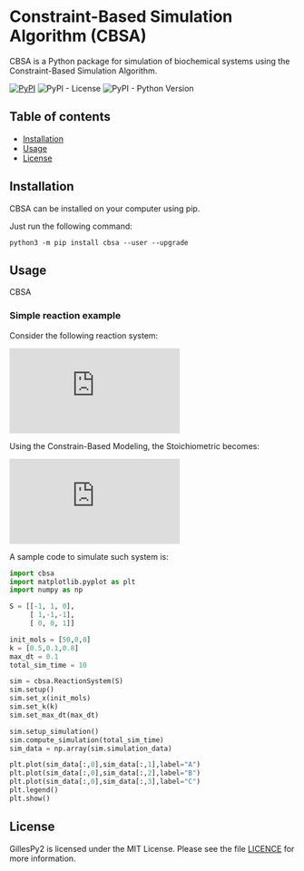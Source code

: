 # Constraint-Based Simulation Algorithm (CBSA)

CBSA is a Python package for simulation of biochemical systems using the Constraint-Based Simulation Algorithm.


[![PyPI](https://img.shields.io/pypi/v/cbsa.svg?color=b44e48)](https://pypi.org/project/cbsa)
![PyPI - License](https://img.shields.io/pypi/l/cbsa.svg?color=lightgray)
![PyPI - Python Version](https://img.shields.io/pypi/pyversions/cbsa.svg?color=lightgreen)

Table of contents
-----------------

* [Installation](#installation)
* [Usage](#usage)
* [License](#license)


Installation
------------

CBSA can be installed on your computer using pip.

Just run the following command:
```
python3 -m pip install cbsa --user --upgrade
```

Usage
-----

CBSA 

### Simple reaction example

Consider the following reaction system:

![equation](https://latex.codecogs.com/gif.latex?%5CLARGE%20A%20%5Cleftrightarrow%20B%20%5Crightarrow%20C)

Using the Constrain-Based Modeling, the Stoichiometric becomes:

![equation](https://latex.codecogs.com/gif.latex?%5CLARGE%20S%20%3D%20%5Cbegin%7Bbmatrix%7D%20-1%20%26%201%20%26%200%20%5C%5C%201%20%26%20-1%20%26%20-1%20%5C%5C%200%20%26%200%20%26%201%20%5Cend%7Bbmatrix%7D)

A sample code to simulate such system is:


```python
import cbsa
import matplotlib.pyplot as plt
import numpy as np

S = [[-1, 1, 0],
     [ 1,-1,-1],
     [ 0, 0, 1]]

init_mols = [50,0,0]
k = [0.5,0.1,0.8]
max_dt = 0.1
total_sim_time = 10

sim = cbsa.ReactionSystem(S)
sim.setup()
sim.set_x(init_mols)
sim.set_k(k)
sim.set_max_dt(max_dt)

sim.setup_simulation()
sim.compute_simulation(total_sim_time)
sim_data = np.array(sim.simulation_data)

plt.plot(sim_data[:,0],sim_data[:,1],label="A")
plt.plot(sim_data[:,0],sim_data[:,2],label="B")
plt.plot(sim_data[:,0],sim_data[:,3],label="C")
plt.legend()
plt.show()
```



License
-------

GillesPy2 is licensed under the MIT License.  Please see the file [LICENCE](LICENSE) for more information.




